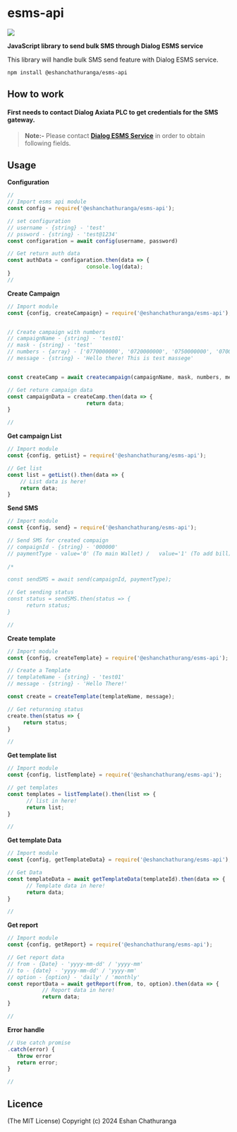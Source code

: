 # esms-api

![](https://img.shields.io/badge/Release-1.0.1-green)

**JavaScript library to send bulk SMS through Dialog ESMS service**

This library will handle bulk SMS send feature with Dialog ESMS service.

`npm install @eshanchathuranga/esms-api `

## How to work

#### First needs to contact Dialog Axiata PLC to get credentials for the SMS gateway.

> **Note:-** Please contact [**Dialog ESMS Service**](https://esms.dialog.lk/) in order to obtain following fields.
 

## Usage

**Configuration**

```javascript
//
// Import esms api module
const config = require('@eshanchathuranga/esms-api');

// set configuration
// username - {string} - 'test'
// pssword - {string} - 'test@1234'
const configaration = await config(username, password)

// Get return auth data
const authData = configaration.then(data => {
                         console.log(data);
}
//
```
**Create Campaign**
```javascript
// Import module
const {config, createCampaign} = require('@eshanchathuranga/esms-api');


// Create campaign with numbers
// campaignName - {string} - 'test01'
// mask - {string} - 'test'
// numbers - {array} - ['0770000000', '0720000000', '0750000000', '0700000000', '0740000000', '0780000000']
// message - {string} - 'Hello there! This is test massege'


const createCamp = await createcampaign(campaignName, mask, numbers, message);

// Get return campaign data
const campaignData = createCamp.then(data => {
                         return data;
}

//
```
**Get campaign List**
```javascript
// Import module
const {config, getList} = require('@eshanchathurang/esms-api');

// Get list
const list = getList().then(data => {
    // List data is here!
    return data;
}
```
**Send SMS**

```javascript
// Import module
const {config, send} = require('@eshanchathurang/esms-api');

// Send SMS for created compaign
// compaignId - {string} - '000000'
// paymentType - value='0' (To main Wallet) /   value='1' (To add bill)
               
/*

const sendSMS = await send(campaignId, paymentType);

// Get sending status
const status = sendSMS.then(status => {
      return status;
}

//
```
**Create template**
```javascript
// Import module
const {config, createTemplate} = require('@eshanchathurang/esms-api');

// Create a Template
// templateName - {string} - 'test01'
// message - {string} - 'Hello There!'

const create = createTemplate(templateName, message);

// Get returnning status
create.then(status => {
     return status;
}

//
```
**Get template list**
```javascript
// Import module
const {config, listTemplate} = require('@eshanchathurang/esms-api');

// get templates
const templates = listTemplate().then(list => {
      // list in here!
      return list;
}

//
```
**Get template Data**
```javascript
// Import module
const {config, getTemplateData} = require('@eshanchathurang/esms-api');

// Get Data
const templateData = await getTemplateData(templateId).then(data => {
      // Template data in here!
      return data;
}

//
```
**Get report**
```javascript
// Import module
const {config, getReport} = require('@eshanchathurang/esms-api');

// Get report data
// from - {Date} - 'yyyy-mm-dd' / 'yyyy-mm'
// to - {date} - 'yyyy-mm-dd' / 'yyyy-mm'
// option - {option} - 'daily' / 'monthly'
const reportData = await getReport(from, to, option).then(data => {
           // Report data in here!
           return data;
}

//
```




**Error handle**
```javascript
// Use catch promise
.catch(error) {
   throw error
   return error;
}

//
```
   

## Licence

(The MIT License)
Copyright (c) 2024 Eshan Chathuranga
